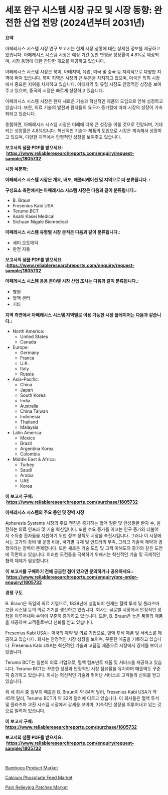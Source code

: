 <p><h1>세포 완구 시스템 시장 규모 및 시장 동향: 완전한 산업 전망 (2024년부터 2031년)</h1></p><p><strong>요약</strong></p>
<p><p>아페레시스 시스템 시장 연구 보고서는 현재 시장 상황에 대한 상세한 정보를 제공하고 있습니다. 아페레시스 시스템 시장은 예상 기간 동안 연평균 성장률이 4.8%로 예상되며, 시장 동향에 대한 간단한 개요를 제공하고 있습니다.</p><p>아페레시스 시스템 시장은 북미, 아태지역, 유럽, 미국 및 중국 등 지리적으로 다양한 지역에 퍼져 있습니다. 북미 지역은 시장의 큰 부분을 차지하고 있으며, 미국은 특히 시장에서 중요한 지위를 차지하고 있습니다. 아태지역 및 유럽 시장도 안정적인 성장을 보여주고 있으며, 중국의 시장은 빠르게 성장하고 있습니다.</p><p>아페레시스 시스템 시장은 현재 새로운 기술과 혁신적인 제품의 도입으로 인해 성장하고 있습니다. 또한, 의료 기술의 발전과 환자들의 요구가 증가함에 따라 시장의 성장이 가속화되고 있습니다.</p><p>종합하면, 아페레시스 시스템 시장은 미래에 더욱 큰 성장을 이룰 것으로 전망되며, 기대되는 성장률은 4.8%입니다. 혁신적인 기술과 제품의 도입으로 시장은 계속해서 성장하고 있으며, 다양한 지역에서 안정적인 성장을 보여주고 있습니다.</p></p>
<p><strong>보고서의 샘플 PDF를 받으세요: &nbsp;<a href="https://www.reliableresearchreports.com/enquiry/request-sample/1805732">https://www.reliableresearchreports.com/enquiry/request-sample/1805732</a></strong></p>
<p><strong>시장 세분화:</strong></p>
<p><strong> 아페레시스 시스템 시장은 개요, 배포, 애플리케이션 및 지역으로 더 분류됩니다. :</strong></p>
<p><strong>구성요소 측면에서는 아페레시스 시스템 시장은 다음과 같이 분류됩니다.:</strong></p>
<p><ul><li>B. Braun</li><li>Fresenius Kabi USA</li><li>Terumo BCT</li><li>Asahi Kasei Medical</li><li>Sichuan Nigale Biomedical</li></ul></p>
<p><strong> 아페레시스 시스템 유형별 시장 분석은 다음과 같이 분류됩니다.:</strong></p>
<p><ul><li>세미 오토매틱</li><li>완전 자동</li></ul></p>
<p><strong>보고서의 샘플 PDF를 받으세요 :<a href="https://www.reliableresearchreports.com/enquiry/request-sample/1805732">https://www.reliableresearchreports.com/enquiry/request-sample/1805732</a></strong></p>
<p><strong> 아페레시스 시스템 응용 분야별 시장 산업 조사는 다음과 같이 분류됩니다.:</strong></p>
<p><ul><li>병원</li><li>혈액 센터</li><li>기타</li></ul></p>
<p><strong>지역 측면에서 아페레시스 시스템 지역별로 이용 가능한 시장 플레이어는 다음과 같습니다.:</strong></p>
<p><ul>
    <li>
        North America:
        <ul>
            <li>United States</li>
            <li>Canada</li>
        </ul>
    </li>
    <li>
        Europe:
        <ul>
            <li>Germany</li>
            <li>France</li>
            <li>U.K.</li>
            <li>Italy</li>
            <li>Russia</li>
        </ul>
    </li>
    <li>
        Asia-Pacific:
        <ul>
            <li>China</li>
            <li>Japan</li>
            <li>South Korea</li>
            <li>India</li>
            <li>Australia</li>
            <li>China Taiwan</li>
            <li>Indonesia</li>
            <li>Thailand</li>
            <li>Malaysia</li>
        </ul>
    </li>
    <li>
        Latin America:
        <ul>
            <li>Mexico</li>
            <li>Brazil</li>
            <li>Argentina Korea</li>
            <li>Colombia</li>
        </ul>
    </li>
    <li>
        Middle East & Africa:
        <ul>
            <li>Turkey</li>
            <li>Saudi</li>
            <li>Arabia</li>
            <li>UAE</li>
            <li>Korea</li>
        </ul>
    </li>
    </ul></p>
<p><strong>이 보고서 구매: &nbsp;<a href="https://www.reliableresearchreports.com/purchase/1805732">https://www.reliableresearchreports.com/purchase/1805732</a></strong></p>
<p><strong>아페레시스 시스템의 주요 동인 및 장벽 시장</strong></p>
<p><p>Apheresis Systems 시장의 주요 엔진은 증가하는 혈액 질환 및 만성질환 환자 수, 발전하는 의료 인프라 및 기술 혁신입니다. 또한 수요 증가를 이끄는 인구 증가와 더불어 저 소득층 환자들을 지원하기 위한 정부 정책도 시장을 촉진시킵니다. 그러나 이 시장에서는 고가의 장비 및 운영 비용, 국가별 규제 및 인프라의 부족, 그리고 기술적 제약과 경쟁이라는 장벽이 존재합니다. 또한 새로운 기술 도입 및 고객 이해도의 증가와 같은 도전에 직면하고 있습니다. 이러한 도전들을 극복하기 위해서는 혁신적인 기술 및 국제적인 협력 체제가 필요합니다.</p></p>
<p><strong>이 보고서를 구매하기 전에 궁금한 점이 있으면 문의하거나 공유하세요.: &nbsp;<a href="https://www.reliableresearchreports.com/enquiry/pre-order-enquiry/1805732">https://www.reliableresearchreports.com/enquiry/pre-order-enquiry/1805732</a></strong></p>
<p><strong>경쟁 구도</strong></p>
<p><p>B. Braun은 독일의 의료 기업으로, 1839년에 설립되어 현재는 혈액 투석 및 플라즈마 교환 시스템 등의 의료 기기를 생산하고 있습니다. 회사는 글로벌 시장에서 안정적인 성장을 이루어내며 수익이 꾸준히 증가하고 있습니다. 또한, B. Braun은 높은 품질의 제품을 제공하며 고객들로부터 신뢰를 받고 있습니다.</p><p>Fresenius Kabi USA는 미국의 제약 및 의료 기업으로, 혈액 투석 제품 및 서비스를 제공하고 있습니다. 회사는 안정적인 시장 성장을 보이며, 꾸준한 매출을 기록하고 있습니다. Fresenius Kabi USA는 혁신적인 기술과 고품질 제품으로 시장에서 강세를 보이고 있습니다.</p><p>Terumo BCT는 일본의 의료 기업으로, 혈액 컴포넌트 제품 및 서비스를 제공하고 있습니다. Terumo BCT는 꾸준한 성장과 안정적인 시장 점유율을 유지하며 매출액도 꾸준히 증가하고 있습니다. 회사는 혁신적인 기술과 뛰어난 서비스로 고객들의 신뢰를 얻고 있습니다.</p><p>위 세 회사 중 일부의 매출은 B. Braun이 약 84억 달러, Fresenius Kabi USA가 약 45억 달러, Terumo BCT가 약 32억 달러에 이르고 있습니다. 이 회사들은 혈액 투석 및 플라즈마 교환 시스템 시장에서 강세를 보이며, 지속적인 성장을 이루어내고 있는 것으로 알려져 있습니다.</p></p>
<p><strong>이 보고서 구매: &nbsp; <a href="https://www.reliableresearchreports.com/purchase/1805732">https://www.reliableresearchreports.com/purchase/1805732</a></strong></p>
<p><strong>보고서의 샘플 PDF를 받으세요: &nbsp;<a href="https://www.reliableresearchreports.com/enquiry/request-sample/1805732">https://www.reliableresearchreports.com/enquiry/request-sample/1805732</a></strong><strong></strong></p>
<p>&nbsp;</p>
<p><p><a href="https://valiant-lunge-8fe.notion.site/Bamboos-Product-Market-Size-Reflecting-a-Forecast-Till-2031-Market-By-Type-By-Application-and-By-G-1a1348cc36824bd8990543fa5c06b649">Bamboos Product Market</a></p><p><a href="https://picayune-night-cbd.notion.site/Calcium-Phosphate-Feed-Market-with-the-goal-of-estimating-the-market-size-and-future-growth-potentia-91f08a7091fe412b989e58b550ee4f66">Calcium Phosphate Feed Market</a></p><p><a href="https://github.com/Hazelklievgspy6vdcsmu106w/Market-Research-Report-List-1/blob/main/pain-relieving-patches-market.md">Pain Relieving Patches Market</a></p></p>